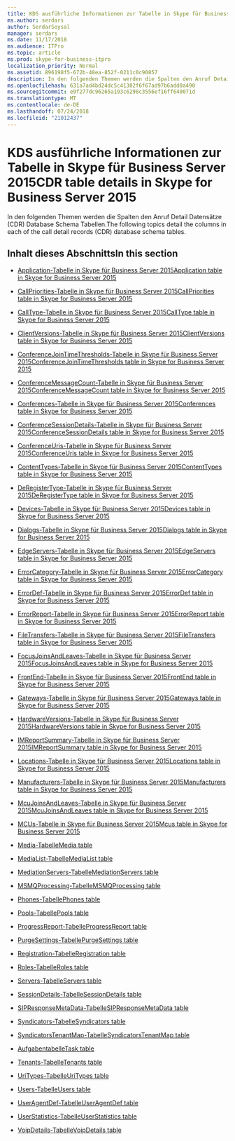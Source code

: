 ```yaml
---
title: KDS ausführliche Informationen zur Tabelle in Skype für Business Server 2015
ms.author: serdars
author: SerdarSoysal
manager: serdars
ms.date: 11/17/2018
ms.audience: ITPro
ms.topic: article
ms.prod: skype-for-business-itpro
localization_priority: Normal
ms.assetid: 896198f5-672b-48ea-852f-0211c0c90857
description: In den folgenden Themen werden die Spalten den Anruf Detail Datensätze (CDR) Database Schema Tabellen.
ms.openlocfilehash: 631a7ad4bd24dc5c41302f6f67ad97b6add0a490
ms.sourcegitcommit: e9f277dc96265a193c6298c3556ef16ff640071d
ms.translationtype: MT
ms.contentlocale: de-DE
ms.lasthandoff: 07/24/2018
ms.locfileid: "21012437"
---
```

# <a name="cdr-table-details-in-skype-for-business-server-2015"></a><span data-ttu-id="b6e75-103">KDS ausführliche Informationen zur Tabelle in Skype für Business Server 2015</span><span class="sxs-lookup"><span data-stu-id="b6e75-103">CDR table details in Skype for Business Server 2015</span></span>
 
<span data-ttu-id="b6e75-104">In den folgenden Themen werden die Spalten den Anruf Detail Datensätze (CDR) Database Schema Tabellen.</span><span class="sxs-lookup"><span data-stu-id="b6e75-104">The following topics detail the columns in each of the call detail records (CDR) database schema tables.</span></span>
  
## <a name="in-this-section"></a><span data-ttu-id="b6e75-105">Inhalt dieses Abschnitts</span><span class="sxs-lookup"><span data-stu-id="b6e75-105">In this section</span></span>

- [<span data-ttu-id="b6e75-106">Application-Tabelle in Skype für Business Server 2015</span><span class="sxs-lookup"><span data-stu-id="b6e75-106">Application table in Skype for Business Server 2015</span></span>](application.md)
    
- [<span data-ttu-id="b6e75-107">CallPriorities-Tabelle in Skype für Business Server 2015</span><span class="sxs-lookup"><span data-stu-id="b6e75-107">CallPriorities table in Skype for Business Server 2015</span></span>](callpriorities.md)
    
- [<span data-ttu-id="b6e75-108">CallType-Tabelle in Skype für Business Server 2015</span><span class="sxs-lookup"><span data-stu-id="b6e75-108">CallType table in Skype for Business Server 2015</span></span>](calltype.md)
    
- [<span data-ttu-id="b6e75-109">ClientVersions-Tabelle in Skype für Business Server 2015</span><span class="sxs-lookup"><span data-stu-id="b6e75-109">ClientVersions table in Skype for Business Server 2015</span></span>](clientversions.md)
    
- [<span data-ttu-id="b6e75-110">ConferenceJoinTimeThresholds-Tabelle in Skype für Business Server 2015</span><span class="sxs-lookup"><span data-stu-id="b6e75-110">ConferenceJoinTimeThresholds table in Skype for Business Server 2015</span></span>](conferencejointimethresholds.md)
    
- [<span data-ttu-id="b6e75-111">ConferenceMessageCount-Tabelle in Skype für Business Server 2015</span><span class="sxs-lookup"><span data-stu-id="b6e75-111">ConferenceMessageCount table in Skype for Business Server 2015</span></span>](conferencemessagecount.md)
    
- [<span data-ttu-id="b6e75-112">Conferences-Tabelle in Skype für Business Server 2015</span><span class="sxs-lookup"><span data-stu-id="b6e75-112">Conferences table in Skype for Business Server 2015</span></span>](conferences.md)
    
- [<span data-ttu-id="b6e75-113">ConferenceSessionDetails-Tabelle in Skype für Business Server 2015</span><span class="sxs-lookup"><span data-stu-id="b6e75-113">ConferenceSessionDetails table in Skype for Business Server 2015</span></span>](conferencesessiondetails-0.md)
    
- [<span data-ttu-id="b6e75-114">ConferenceUris-Tabelle in Skype für Business Server 2015</span><span class="sxs-lookup"><span data-stu-id="b6e75-114">ConferenceUris table in Skype for Business Server 2015</span></span>](conferenceuris.md)
    
- [<span data-ttu-id="b6e75-115">ContentTypes-Tabelle in Skype für Business Server 2015</span><span class="sxs-lookup"><span data-stu-id="b6e75-115">ContentTypes table in Skype for Business Server 2015</span></span>](contenttypes.md)
    
- [<span data-ttu-id="b6e75-116">DeRegisterType-Tabelle in Skype für Business Server 2015</span><span class="sxs-lookup"><span data-stu-id="b6e75-116">DeRegisterType table in Skype for Business Server 2015</span></span>](deregistertype.md)
    
- [<span data-ttu-id="b6e75-117">Devices-Tabelle in Skype für Business Server 2015</span><span class="sxs-lookup"><span data-stu-id="b6e75-117">Devices table in Skype for Business Server 2015</span></span>](devices.md)
    
- [<span data-ttu-id="b6e75-118">Dialogs-Tabelle in Skype für Business Server 2015</span><span class="sxs-lookup"><span data-stu-id="b6e75-118">Dialogs table in Skype for Business Server 2015</span></span>](dialogs.md)
    
- [<span data-ttu-id="b6e75-119">EdgeServers-Tabelle in Skype für Business Server 2015</span><span class="sxs-lookup"><span data-stu-id="b6e75-119">EdgeServers table in Skype for Business Server 2015</span></span>](edgeservers.md)
    
- [<span data-ttu-id="b6e75-120">ErrorCategory-Tabelle in Skype für Business Server 2015</span><span class="sxs-lookup"><span data-stu-id="b6e75-120">ErrorCategory table in Skype for Business Server 2015</span></span>](errorcategory.md)
    
- [<span data-ttu-id="b6e75-121">ErrorDef-Tabelle in Skype für Business Server 2015</span><span class="sxs-lookup"><span data-stu-id="b6e75-121">ErrorDef table in Skype for Business Server 2015</span></span>](errordef.md)
    
- [<span data-ttu-id="b6e75-122">ErrorReport-Tabelle in Skype für Business Server 2015</span><span class="sxs-lookup"><span data-stu-id="b6e75-122">ErrorReport table in Skype for Business Server 2015</span></span>](errorreport.md)
    
- [<span data-ttu-id="b6e75-123">FileTransfers-Tabelle in Skype für Business Server 2015</span><span class="sxs-lookup"><span data-stu-id="b6e75-123">FileTransfers table in Skype for Business Server 2015</span></span>](filetransfers-0.md)
    
- [<span data-ttu-id="b6e75-124">FocusJoinsAndLeaves-Tabelle in Skype für Business Server 2015</span><span class="sxs-lookup"><span data-stu-id="b6e75-124">FocusJoinsAndLeaves table in Skype for Business Server 2015</span></span>](focusjoinsandleaves.md)
    
- [<span data-ttu-id="b6e75-125">FrontEnd-Tabelle in Skype für Business Server 2015</span><span class="sxs-lookup"><span data-stu-id="b6e75-125">FrontEnd table in Skype for Business Server 2015</span></span>](frontend.md)
    
- [<span data-ttu-id="b6e75-126">Gateways-Tabelle in Skype für Business Server 2015</span><span class="sxs-lookup"><span data-stu-id="b6e75-126">Gateways table in Skype for Business Server 2015</span></span>](gateways.md)
    
- [<span data-ttu-id="b6e75-127">HardwareVersions-Tabelle in Skype für Business Server 2015</span><span class="sxs-lookup"><span data-stu-id="b6e75-127">HardwareVersions table in Skype for Business Server 2015</span></span>](hardwareversions.md)
    
- [<span data-ttu-id="b6e75-128">IMReportSummary-Tabelle in Skype für Business Server 2015</span><span class="sxs-lookup"><span data-stu-id="b6e75-128">IMReportSummary table in Skype for Business Server 2015</span></span>](imreportsummary.md)
    
- [<span data-ttu-id="b6e75-129">Locations-Tabelle in Skype für Business Server 2015</span><span class="sxs-lookup"><span data-stu-id="b6e75-129">Locations table in Skype for Business Server 2015</span></span>](locations.md)
    
- [<span data-ttu-id="b6e75-130">Manufacturers-Tabelle in Skype für Business Server 2015</span><span class="sxs-lookup"><span data-stu-id="b6e75-130">Manufacturers table in Skype for Business Server 2015</span></span>](manufacturers.md)
    
- [<span data-ttu-id="b6e75-131">McuJoinsAndLeaves-Tabelle in Skype für Business Server 2015</span><span class="sxs-lookup"><span data-stu-id="b6e75-131">McuJoinsAndLeaves table in Skype for Business Server 2015</span></span>](mcujoinsandleaves.md)
    
- [<span data-ttu-id="b6e75-132">MCUs-Tabelle in Skype für Business Server 2015</span><span class="sxs-lookup"><span data-stu-id="b6e75-132">Mcus table in Skype for Business Server 2015</span></span>](mcus.md)
    
- [<span data-ttu-id="b6e75-133">Media-Tabelle</span><span class="sxs-lookup"><span data-stu-id="b6e75-133">Media table</span></span>](media.md)
    
- [<span data-ttu-id="b6e75-134">MediaList-Tabelle</span><span class="sxs-lookup"><span data-stu-id="b6e75-134">MediaList table</span></span>](medialist.md)
    
- [<span data-ttu-id="b6e75-135">MediationServers-Tabelle</span><span class="sxs-lookup"><span data-stu-id="b6e75-135">MediationServers table</span></span>](mediationservers.md)
    
- [<span data-ttu-id="b6e75-136">MSMQProcessing-Tabelle</span><span class="sxs-lookup"><span data-stu-id="b6e75-136">MSMQProcessing table</span></span>](msmqprocessing.md)
    
- [<span data-ttu-id="b6e75-137">Phones-Tabelle</span><span class="sxs-lookup"><span data-stu-id="b6e75-137">Phones table</span></span>](phones.md)
    
- [<span data-ttu-id="b6e75-138">Pools-Tabelle</span><span class="sxs-lookup"><span data-stu-id="b6e75-138">Pools table</span></span>](pools.md)
    
- [<span data-ttu-id="b6e75-139">ProgressReport-Tabelle</span><span class="sxs-lookup"><span data-stu-id="b6e75-139">ProgressReport table</span></span>](progressreport.md)
    
- [<span data-ttu-id="b6e75-140">PurgeSettings-Tabelle</span><span class="sxs-lookup"><span data-stu-id="b6e75-140">PurgeSettings table</span></span>](purgesettings.md)
    
- [<span data-ttu-id="b6e75-141">Registration-Tabelle</span><span class="sxs-lookup"><span data-stu-id="b6e75-141">Registration table</span></span>](registration.md)
    
- [<span data-ttu-id="b6e75-142">Roles-Tabelle</span><span class="sxs-lookup"><span data-stu-id="b6e75-142">Roles table</span></span>](roles.md)
    
- [<span data-ttu-id="b6e75-143">Servers-Tabelle</span><span class="sxs-lookup"><span data-stu-id="b6e75-143">Servers table</span></span>](servers.md)
    
- [<span data-ttu-id="b6e75-144">SessionDetails-Tabelle</span><span class="sxs-lookup"><span data-stu-id="b6e75-144">SessionDetails table</span></span>](sessiondetails.md)
    
- [<span data-ttu-id="b6e75-145">SIPResponseMetaData-Tabelle</span><span class="sxs-lookup"><span data-stu-id="b6e75-145">SIPResponseMetaData table</span></span>](sipresponsemetadata.md)
    
- [<span data-ttu-id="b6e75-146">Syndicators-Tabelle</span><span class="sxs-lookup"><span data-stu-id="b6e75-146">Syndicators table</span></span>](syndicators.md)
    
- [<span data-ttu-id="b6e75-147">SyndicatorsTenantMap-Tabelle</span><span class="sxs-lookup"><span data-stu-id="b6e75-147">SyndicatorsTenantMap table</span></span>](syndicatorstenantmap.md)
    
- [<span data-ttu-id="b6e75-148">Aufgabentabelle</span><span class="sxs-lookup"><span data-stu-id="b6e75-148">Task table</span></span>](task.md)
    
- [<span data-ttu-id="b6e75-149">Tenants-Tabelle</span><span class="sxs-lookup"><span data-stu-id="b6e75-149">Tenants table</span></span>](tenants.md)
    
- [<span data-ttu-id="b6e75-150">UriTypes-Tabelle</span><span class="sxs-lookup"><span data-stu-id="b6e75-150">UriTypes table</span></span>](uritypes.md)
    
- [<span data-ttu-id="b6e75-151">Users-Tabelle</span><span class="sxs-lookup"><span data-stu-id="b6e75-151">Users table</span></span>](users.md)
    
- [<span data-ttu-id="b6e75-152">UserAgentDef-Tabelle</span><span class="sxs-lookup"><span data-stu-id="b6e75-152">UserAgentDef table</span></span>](useragentdef.md)
    
- [<span data-ttu-id="b6e75-153">UserStatistics-Tabelle</span><span class="sxs-lookup"><span data-stu-id="b6e75-153">UserStatistics table</span></span>](userstatistics.md)
    
- [<span data-ttu-id="b6e75-154">VoipDetails-Tabelle</span><span class="sxs-lookup"><span data-stu-id="b6e75-154">VoipDetails table</span></span>](voipdetails-0.md)
    

